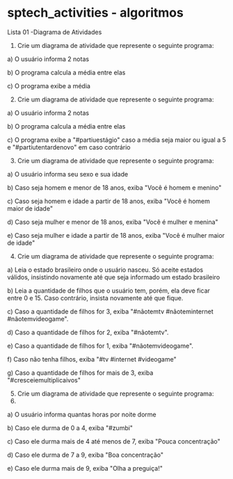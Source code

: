 # sptech_activities - algoritmos


Lista 01 -Diagrama de Atividades


1. Crie um diagrama de atividade que represente o seguinte programa:

a) O usuário informa 2 notas

b) O programa calcula a média entre elas

c) O programa exibe a média



2. Crie um diagrama de atividade que represente o seguinte programa:

a) O usuário informa 2 notas

b) O programa calcula a média entre elas

c) O programa exibe a "#partiuestágio" caso a média seja maior ou igual a 5 e "#partiutentardenovo" em caso contrário



3. Crie um diagrama de atividade que represente o seguinte programa:

a) O usuário informa seu sexo e sua idade

b) Caso seja homem e menor de 18 anos, exiba "Você é homem e menino"

c) Caso seja homem e idade a partir de 18 anos, exiba "Você é homem maior de idade"

d) Caso seja mulher e menor de 18 anos, exiba "Você é mulher e menina"

e) Caso seja mulher e idade a partir de 18 anos, exiba "Você é mulher maior de idade"



4. Crie um diagrama de atividade que represente o seguinte programa:

a) Leia o estado brasileiro onde o usuário nasceu. Só aceite estados válidos, insistindo novamente até que seja informado um estado brasileiro

b) Leia a quantidade de filhos que o usuário tem, porém, ela deve ficar entre 0 e 15. Caso contrário, insista novamente até que fique.

c) Caso a quantidade de filhos for 3, exiba "#nãotemtv  #nãoteminternet #nãotemvideogame".

d) Caso a quantidade de filhos for 2, exiba "#nãotemtv".

e) Caso a quantidade de filhos for 1, exiba "#nãotemvideogame".

f) Caso não tenha filhos, exiba "#tv  #internet  #videogame"

g) Caso a quantidade de filhos for mais de 3, exiba "#cresceiemultiplicaivos"



5. Crie um diagrama de atividade que represente o seguinte programa:
6. 
a) O usuário informa quantas horas por noite dorme

b) Caso ele durma de 0 a 4, exiba "#zumbi"

c) Caso ele durma mais de 4 até menos de 7, exiba "Pouca concentração"

d) Caso ele durma de 7 a 9, exiba "Boa concentração"

e) Caso ele durma mais de 9, exiba "Olha a preguiça!"

